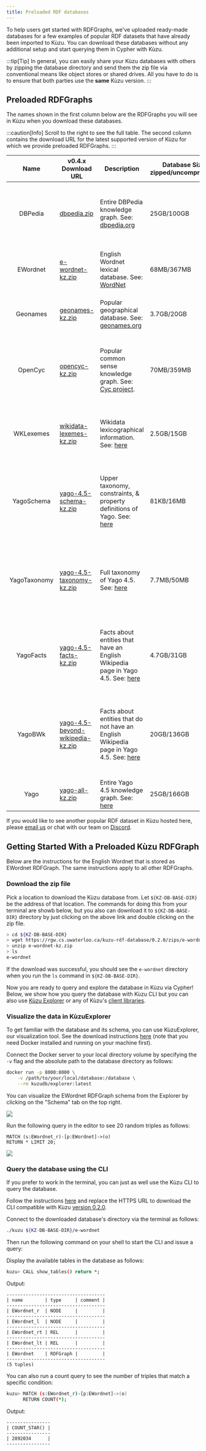 ```yaml
---
title: Preloaded RDF databases
---
```


To help users get started with RDFGraphs, we've uploaded ready-made databases for a few
examples of popular RDF datasets that have already been imported to Kùzu.
You can download these databases without any additional setup and start querying them in Cypher with Kùzu. 

:::tip[Tip]
In general, you can easily share your Kùzu databases with others by zipping the database directory and send them the zip file
via conventional means like object stores or shared drives. All you have to do is to ensure that both parties use the **same** Kùzu version.
:::

## Preloaded RDFGraphs

The names shown in the first column below are the RDFGraphs you will see in Kùzu
when you download these databases.

:::caution[Info]
Scroll to the right to see the full table. The second column contains the download URL for the
latest supported version of Kùzu for which we provide preloaded RDFGraphs.
:::

<div class="scroll-table">

| Name | v0.4.x Download URL | Description | Database Size<br/>zipped/uncompressed | # Resources | # Literals | # Triples | License                                                                                                                                                                         | Details                                                                                                                                  |  v0.2.x Download URL
|:------------:|----------------------|------------------------------------------------------------------------------------------------------------------------------------------------------------------------------------|--------------------------------------|-------------|------------|-----------|---------------------------------------------------------------------------------------------------------------------------------------------------------------------------------|------------------------------------------------------------------------------------------------------------------------------------------|--------------------------------------------------------------------------------------------------------------------------|
| DBPedia | [dbpedia.zip](https://rgw.cs.uwaterloo.ca/kuzu-rdf-database/0.4.0/zips/dbpedia.zip)      | Entire DBPedia knowledge graph. See: [dbpedia.org](https://www.dbpedia.org/)                                                                                       |  25GB/100GB                      | 129037240                                   | 344778409          | 867469010        | [CC 3.0](https://creativecommons.org/licenses/by-sa/3.0/) and [GNU Free Doc](https://en.wikipedia.org/wiki/Wikipedia:Text_of_the_GNU_Free_Documentation_License). See [here](https://www.dbpedia.org/about/). | Converted from latest core DBPedia dump on Feb 15-2024 from [here](https://databus.dbpedia.org/dbpedia/collections/latest-core).                                                                                                                                     | [dbpedia.zip](https://rgw.cs.uwaterloo.ca/kuzu-rdf-database/0.2.0/zips/dbpedia.zip) |
| EWordnet | [e-wordnet-kz.zip](https://rgw.cs.uwaterloo.ca/kuzu-rdf-database/0.4.0/zips/e-wordnet-kz.zip)     | English Wordnet lexical database. See: [WordNet](https://wordnet.princeton.edu/)                                                                                                   | 68MB/367MB                           | 987816      | 494916     | 2892034   | [CC 4.0](https://creativecommons.org/licenses/by/4.0/)                                                                                                                          | Converted from this [english-wordnet-2023.ttl.gz file](https://en-word.net).                                                             | [e-wordnet-kz.zip](https://rgw.cs.uwaterloo.ca/kuzu-rdf-database/0.2.0/zips/e-wordnet-kz.zip) |
| Geonames | [geonames-kz.zip](https://rgw.cs.uwaterloo.ca/kuzu-rdf-database/0.4.0/zips/geonames-kz.zip)     | Popular geographical database. See: [geonames.org](https://www.geonames.org/)                                                                                                              | 3.7GB/20GB                           | 49213751    | 63882790   | 181846462 | [CC 4.0](https://creativecommons.org/licenses/by/4.0/)                                                                                                                          | Converted from this [all-geonames-rdf.zip file](http://download.geonames.org/all-geonames-rdf.zip).                                      | [geonames-kz.zip](https://rgw.cs.uwaterloo.ca/kuzu-rdf-database/0.2.0/zips/geonames-kz.zip) |
| OpenCyc | [opencyc-kz.zip](https://rgw.cs.uwaterloo.ca/kuzu-rdf-database/0.4.0/zips/opencyc-kz.zip)      | Popular common sense knowledge graph. See: [Cyc project](https://en.wikipedia.org/wiki/Cyc).                                                                                | 70MB/359MB                           | 608573      | 1083192    | 2413894   | [CC](https://opendefinition.org/licenses/cc-by/)                                                                                                                                | Converted from this [opencyc-latest.owl.gz file](https://old.datahub.io/dataset/opencyc). Skipped 43755 triples with malformed integers. | [opencyc-kz.zip](https://rgw.cs.uwaterloo.ca/kuzu-rdf-database/0.2.0/zips/opencyc-kz.zip) |
| WKLexemes | [wikidata-lexemes-kz.zip](https://rgw.cs.uwaterloo.ca/kuzu-rdf-database/0.4.0/zips/wikidata-lexemes-kz.zip)    | Wikidata lexicographical information. See: [here](https://www.wikidata.org/wiki/Wikidata:Lexicographical_data/Documentation) | 2.5GB/15GB                           | 23477554    | 42780808   | 162821310 | [CC 3.0](https://creativecommons.org/licenses/by-sa/3.0/)                                                                                                                       | Converted from this [wikidata-20240209-lexemes-BETA.ttl.gz file](https://dumps.wikimedia.org/wikidatawiki/entities/20240209/).           | [wikidata-lexemes-kz.zip](https://rgw.cs.uwaterloo.ca/kuzu-rdf-database/0.2.0/zips/wikidata-lexemes-kz.zip) |
| YagoSchema | [yago-4.5-schema-kz.zip](https://rgw.cs.uwaterloo.ca/kuzu-rdf-database/0.4.0/zips/yago-4.5-schema-kz.zip)   | Upper taxonomy, constraints, & property definitions of Yago. See: [here](https://yago-knowledge.org/downloads/yago-4-5)                                                            | 81KB/16MB                            | 668         | 48         | 1085      | [CC 3.0](https://creativecommons.org/licenses/by-sa/3.0/)                                                                                                                       | Converted from the yago-schema.ttl file extracted from this [yago-4.5.0.2.zip file](https://yago-knowledge.org/data/yago4.5/).           | [yago-4.5-schema-kz.zip](https://rgw.cs.uwaterloo.ca/kuzu-rdf-database/0.2.0/zips/yago-4.5-schema-kz.zip) |
| YagoTaxonomy | [yago-4.5-taxonomy-kz.zip](https://rgw.cs.uwaterloo.ca/kuzu-rdf-database/0.4.0/zips/yago-4.5-taxonomy-kz.zip) | Full taxonomy of Yago 4.5. See: [here](https://yago-knowledge.org/downloads/yago-4-5)                                                                                              | 7.7MB/50MB                           | 132883      | 0          | 166366    | [CC 3.0](https://creativecommons.org/licenses/by-sa/3.0/)                                                                                                                       | Converted from the yago-taxonomy.ttl file extracted from this [yago-4.5.0.2.zip file](https://yago-knowledge.org/data/yago4.5/).         | [yago-4.5-taxonomy-kz.zip](https://rgw.cs.uwaterloo.ca/kuzu-rdf-database/0.2.0/zips/yago-4.5-taxonomy-kz.zip) |
| YagoFacts | [yago-4.5-facts-kz.zip](https://rgw.cs.uwaterloo.ca/kuzu-rdf-database/0.4.0/zips/yago-4.5-facts-kz.zip)    | Facts about entities that have an English Wikipedia page in Yago 4.5. See: [here](https://yago-knowledge.org/downloads/yago-4-5)                                                   | 4.7GB/31GB                           | 11138914    | 284724159  | 312652091 | [CC 3.0](https://creativecommons.org/licenses/by-sa/3.0/)                                                                                                                       | Converted from the yago-facts.ttl file extracted from this [yago-4.5.0.2.zip file](https://yago-knowledge.org/data/yago4.5/).            | [yago-4.5-facts-kz.zip](https://rgw.cs.uwaterloo.ca/kuzu-rdf-database/0.2.0/zips/yago-4.5-facts-kz.zip) |
| YagoBWk | [yago-4.5-beyond-wikipedia-kz.zip](https://rgw.cs.uwaterloo.ca/kuzu-rdf-database/0.4.0/zips/yago-4.5-beyond-wikipedia-kz.zip)      | Facts about entities that do not have an English Wikipedia page in Yago 4.5. See: [here](https://yago-knowledge.org/downloads/yago-4-5)                                            | 20GB/136GB                                | 89522405          | 1322909879         | 1472516819        | [CC 3.0](https://creativecommons.org/licenses/by-sa/3.0/)                                                                                                                       | Converted from the yago-beyond-wikipedia.ttl file extracted from this [yago-4.5.0.2.zip file](https://yago-knowledge.org/data/yago4.5/). | [yago-4.5-beyond-wikipedia-kz.zip](https://rgw.cs.uwaterloo.ca/kuzu-rdf-database/0.2.0/zips/yago-4.5-beyond-wikipedia-kz.zip) |
| Yago | [yago-all-kz.zip](https://rgw.cs.uwaterloo.ca/kuzu-rdf-database/0.4.0/zips/yago-all-kz.zip)         | Entire Yago 4.5 knowledge graph. See: [here](https://yago-knowledge.org/downloads/yago-4-5)                                                                                        | 25GB/166GB                                   | 99313897          | 1607634086         | 1785336361        | [CC 3.0](https://creativecommons.org/licenses/by-sa/3.0/)                                                                                                                       | Union of the above 4 Yago files.                                                                                                         | [yago-all-kz.zip](https://rgw.cs.uwaterloo.ca/kuzu-rdf-database/0.2.0/zips/yago-all-kz.zip) |

</div>

If you would like to see another popular RDF dataset in Kùzu hosted here, please [email us](mailto:contact@kuzudb.com)
or chat with our team on [Discord](https://discord.gg/jw7xN2ZhJB).

## Getting Started With a Preloaded Kùzu RDFGraph

Below are the instructions for the English Wordnet that is stored as EWordnet RDFGraph. 
The same instructions apply to all other RDFGraphs.

### Download the zip file

Pick a location to download the Kùzu database from. Let `${KZ-DB-BASE-DIR}` be the address of that location. 
The commands for doing this from your terminal are showb below, but you also can download it to `${KZ-DB-BASE-DIR}` directory 
by just clicking on the above link and double clicking on the zip file.

```bash
> cd ${KZ-DB-BASE-DIR}
> wget https://rgw.cs.uwaterloo.ca/kuzu-rdf-database/0.2.0/zips/e-wordnet-kz.zip
> unzip e-wordnet-kz.zip
> ls 
e-wordnet
```

If the download was successful, you should see the `e-wordnet` directory when you run the `ls` command in `${KZ-DB-BASE-DIR}`.

Now you are ready to query and explore the database in Kùzu via Cypher! Below, we show how you
query the database with Kùzu CLI but you can also use
[Kùzu Explorer](../../visualization) or any of Kùzu's [client libraries](../../client-apis).

### Visualize the data in KùzuExplorer

To get familiar with the database and its schema, you can use KùzuExplorer, our visualization tool.
See the download instructions [here](../../installation)
(note that you need Docker installed and running on your machine first).

Connect the Docker server to your local directory volume by specifying the `-v` flag and the
absolute path to the database directory as follows:

```bash
docker run -p 8000:8000 \
    -v /path/to/your/local/database:/database \
    --rm kuzudb/explorer:latest
```

You can visualize the EWordnet RDFGraph schema from the Explorer by clicking on the "Schema" tab
on the top right.

<Image src="/img/rdfgraphs/rdf-wordnet-schema.png" />

Run the following query in the editor to see 20 random triples as follows:

```cypher
MATCH (s:EWordnet_r)-[p:EWordnet]->(o)
RETURN * LIMIT 20;
```

<Image src="/img/rdfgraphs/rdf-wordnet-viz.png" />

### Query the database using the CLI

If you prefer to work in the terminal, you can just as well use the Kùzu CLI to query the database.

Follow the instructions [here](../../installation#command-line-shell) and replace the HTTPS URL
to download the CLI compatible with Kùzu [version 0.2.0](https://github.com/kuzudb/kuzu/releases/tag/v0.2.0).

Connect to the downloaded database's directory via the terminal as follows:

```bash
./kuzu ${KZ-DB-BASE-DIR}/e-wordnet
```

Then run the following command on your shell to start the CLI and issue a query:

Display the available tables in the database as follows:

```bash
kuzu> CALL show_tables() return *;
```

Output:
```
------------------------------------
| name        | type     | comment |
------------------------------------
| EWordnet_r  | NODE     |         |
------------------------------------
| EWordnet_l  | NODE     |         |
------------------------------------
| EWordnet_rt | REL      |         |
------------------------------------
| EWordnet_lt | REL      |         |
------------------------------------
| EWordnet    | RDFGraph |         |
------------------------------------
(5 tuples)
```

You can also run a count query to see the number of triples that match a specific condition:
```bash
kuzu> MATCH (s:EWordnet_r)-[p:EWordnet]->(o)
      RETURN COUNT(*);
```

Output:
```
----------------
| COUNT_STAR() |
----------------
| 2892034      |
----------------
```
